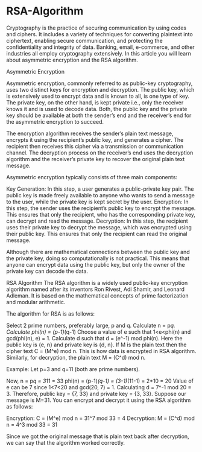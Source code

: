 # RSA-Algorithm

Cryptography is the practice of securing communication by using codes and ciphers. 
It includes a variety of techniques for converting plaintext into ciphertext, enabling secure communication, 
and protecting the confidentiality and integrity of data. 
Banking, email, e-commerce, and other industries all employ cryptography extensively. In this article you will learn about asymmetric encryption and the RSA algorithm.


Asymmetric Encryption

Asymmetric encryption, commonly referred to as public-key cryptography, uses two distinct keys for encryption and decryption.
The public key, which is extensively used to encrypt data and is known to all, is one type of key. 
The private key, on the other hand, is kept private i.e., only the receiver knows it and is used to decode data.
Both, the public key and the private key should be available at both the sender’s end and the receiver’s end for the asymmetric encryption to succeed.

The encryption algorithm receives the sender’s plain text message, encrypts it using the recipient’s public key, and generates a cipher. 
The recipient then receives this cipher via a transmission or communication channel. 
The decryption process on the receiver’s end uses the decryption algorithm and the receiver’s private key to recover the original plain text message.

Asymmetric encryption typically consists of three main components:

Key Generation: In this step, a user generates a public-private key pair. The public key is made freely available to anyone who wants to send a message to the user, while the private key is kept secret by the user.
Encryption: In this step, the sender uses the recipient’s public key to encrypt the message. This ensures that only the recipient, who has the corresponding private key, can decrypt and read the message.
Decryption: In this step, the recipient uses their private key to decrypt the message, which was encrypted using their public key. This ensures that only the recipient can read the original message.

Although there are mathematical connections between the public key and the private key, doing so computationally is not practical. 
This means that anyone can encrypt data using the public key, but only the owner of the private key can decode the data.

RSA Algorithm
The RSA algorithm is a widely used public-key encryption algorithm named after its inventors Ron Rivest, Adi Shamir, and Leonard Adleman. It is based on the mathematical concepts of prime factorization and modular arithmetic.

The algorithm for RSA is as follows:

Select 2 prime numbers, preferably large, p and q.
Calculate n = p*q.
Calculate phi(n) = (p-1)*(q-1)
Choose a value of e such that 1<e<phi(n) and gcd(phi(n), e) = 1.
Calculate d such that d = (e^-1) mod phi(n).
Here the public key is {e, n} and private key is {d, n}. If M is the plain text then the cipher text C = (M^e) mod n. This is how data is encrypted in RSA algorithm. Similarly, for decryption, the plain text M = (C^d) mod n.

Example: Let p=3 and q=11 (both are prime numbers).

Now, n = p*q = 3*11 = 33
phi(n) = (p-1)*(q-1) = (3-1)*(11-1) = 2*10 = 20
Value of e can be 7 since 1<7<20 and gcd(20, 7) = 1.
Calculating d = 7^-1 mod 20 = 3.
Therefore, public key = {7, 33} and private key = {3, 33}.
Suppose our message is M=31. You can encrypt and decrypt it using the RSA algorithm as follows:

Encryption: C = (M^e) mod n = 31^7 mod 33 = 4
Decryption: M = (C^d) mod n = 4^3 mod 33 = 31

Since we got the original message that is plain text back after decryption, we can say that the algorithm worked correctly.
